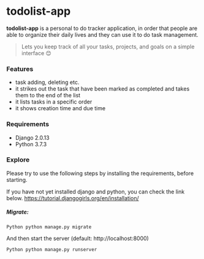 # todolist-app 

**todolist-app** is a personal to do tracker application, in order that people are able to organize their daily lives and they can use it to do task management. 
> Lets you keep track of all your tasks, projects, and goals on a simple interface :blush:

### Features

- task adding, deleting etc.
- it strikes out the task that have been marked as completed and takes them to the end of the list
- it lists tasks in a specific order
- it shows creation time and due time

### Requirements

- Django 2.0.13
- Python 3.7.3

### Explore

Please try to use the following steps by installing the requirements, before starting.

If you have not yet installed django and python, you can check the link below.
https://tutorial.djangogirls.org/en/installation/

##### Migrate:

`Python
python manage.py migrate` 

And then start the server (default: http://localhost:8000)

`Python
python manage.py runserver`

